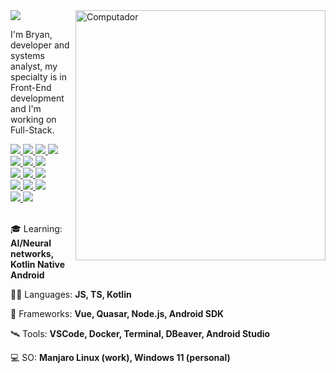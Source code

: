 <a href="https://github.com/bryandbernhardt">
    <img src="https://img.shields.io/static/v1?label=Overview&message=bryandbernhardt&color=6909FA&style=for-the-badge&logo=GitHub&labelColor=323330">
</a>
    
<img src="https://raw.githubusercontent.com/MicaelliMedeiros/micaellimedeiros/master/image/computer-illustration.png" min-width="400px" max-width="400px" width="400px" align="right" alt="Computador">

<p> 
  I'm Bryan, developer and systems analyst, my specialty is in Front-End development and I'm working on Full-Stack.
</p>

<a href="https://github.com/bryandbernhardt">
    <img src="https://img.shields.io/badge/Vue-323330?style=for-the-badge&logo=vue.js&logoColor=3EB480" />
    <img src="https://img.shields.io/badge/Quasar-323330?style=for-the-badge&logo=quasar&logoColor=16B7FB" />
    <img src="https://img.shields.io/badge/jest-323330?style=for-the-badge&logo=jest&logoColor=%23C21325" />
    <img src="https://img.shields.io/badge/Node.js-323330?style=for-the-badge&logo=node.js&logoColor=4AB04E" />
    <br />
    <img src="https://img.shields.io/badge/JavaScript-323330?style=for-the-badge&logo=javascript&logoColor=F7DF1E" />
    <img src="https://img.shields.io/badge/TypeScript-323330?style=for-the-badge&logo=typescript&logoColor=007ACB" />
    <img src="https://img.shields.io/badge/SASS-323330.svg?style=for-the-badge&logo=SASS&logoColor=hotpink" />
    <br />
    <img src="https://img.shields.io/badge/Docker-323330?style=for-the-badge&logo=docker&logoColor=0090E1" />
    <img src="https://img.shields.io/badge/Windows%2011-323330.svg?style=for-the-badge&logo=Windows%2011&logoColor=%230079d5" />
    <img src="https://img.shields.io/badge/Manjaro-323330?style=for-the-badge&logo=manjaro&logoColor=35BFA4" />
    <br />
    <img src="https://img.shields.io/badge/GIT-323330.svg?style=for-the-badge&logo=git&logoColor=F74E27" />
    <img src="https://img.shields.io/badge/NPM-323330.svg?style=for-the-badge&logo=npm&logoColor=%23CB3837" />
    <img src="https://img.shields.io/badge/yarn-323330.svg?style=for-the-badge&logo=yarn&logoColor=%232C8EBB" />
    <br />
    <img src="https://img.shields.io/badge/android-323330?style=for-the-badge&logo=android&logoColor=%3DDA84" />
    <img src="https://img.shields.io/badge/Kotlin-323330?style=for-the-badge&logo=kotlin&logoColor=7E53FE" />
</a>

<br />
<br />

<p>
  🎓 Learning: <strong>AI/Neural networks, Kotlin Native Android</strong>
</p>

<p>
  🧑‍🚀 Languages: <strong>JS, TS, Kotlin</strong>
</p>

<p>
  🚀 Frameworks: <strong>Vue, Quasar, Node.js, Android SDK</strong>
</p>

<p>
  🛰️ Tools: <strong>VSCode, Docker, Terminal, DBeaver, Android Studio</strong>
</p>

<p>
  💻 SO: <strong>Manjaro Linux (work), Windows 11 (personal)</strong>
</p>
